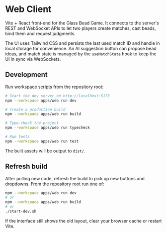 # Web Client

Vite + React front‑end for the Glass Bead Game. It connects to the server's REST
and WebSocket APIs to let two players create matches, cast beads, bind them and
request judgments.

The UI uses Tailwind CSS and persists the last used match ID and handle in local
storage for convenience. An AI suggestion button can propose bead ideas, and
match state is managed by the `useMatchState` hook to keep the UI in sync via
WebSockets.

## Development

Run workspace scripts from the repository root:

```bash
# Start the dev server on http://localhost:5173
npm --workspace apps/web run dev

# Create a production build
npm --workspace apps/web run build

# Type‑check the project
npm --workspace apps/web run typecheck

# Run tests
npm --workspace apps/web run test
```

The built assets will be output to `dist/`.

## Refresh build

After pulling new code, refresh the build to pick up new buttons and dropdowns.
From the repository root run one of:

```bash
npm --workspace apps/web run dev
# or
npm --workspace apps/web run build
# or
./start-dev.sh
```

If the interface still shows the old layout, clear your browser cache or
restart Vite.
